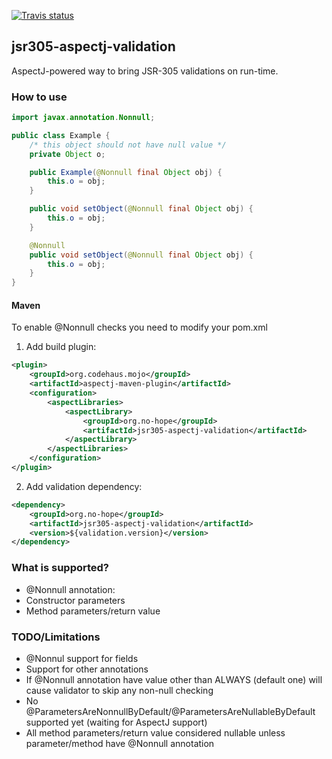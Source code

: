 [![Travis status](https://api.travis-ci.org/no-hope/jsr305-aspectj-validation.png)](https://travis-ci.org/no-hope/jsr305-aspectj-validation)
## jsr305-aspectj-validation

AspectJ-powered way to bring JSR-305 validations on run-time.

### How to use

```java
import javax.annotation.Nonnull;

public class Example {
    /* this object should not have null value */
    private Object o;

    public Example(@Nonnull final Object obj) {
        this.o = obj;
    }

    public void setObject(@Nonnull final Object obj) {
        this.o = obj;
    }

    @Nonnull
    public void setObject(@Nonnull final Object obj) {
        this.o = obj;
    }
}
```

#### Maven

To enable @Nonnull checks you need to modify your pom.xml

1) Add build plugin:

```xml
<plugin>
    <groupId>org.codehaus.mojo</groupId>
    <artifactId>aspectj-maven-plugin</artifactId>
    <configuration>
        <aspectLibraries>
            <aspectLibrary>
                <groupId>org.no-hope</groupId>
                <artifactId>jsr305-aspectj-validation</artifactId>
            </aspectLibrary>
        </aspectLibraries>
    </configuration>
</plugin>
```
2) Add validation dependency:

```xml
<dependency>
    <groupId>org.no-hope</groupId>
    <artifactId>jsr305-aspectj-validation</artifactId>
    <version>${validation.version}</version>
</dependency>
```
### What is supported?

 * @Nonnull annotation:
  * Constructor parameters
  * Method parameters/return value

### TODO/Limitations

 * @Nonnul support for fields
 * Support for other annotations
 * If @Nonnull annotation have value other than ALWAYS (default one) will cause validator to skip any non-null checking
 * No @ParametersAreNonnullByDefault/@ParametersAreNullableByDefault supported yet (waiting for AspectJ support)
 * All method parameters/return value considered nullable unless parameter/method have @Nonnull annotation
